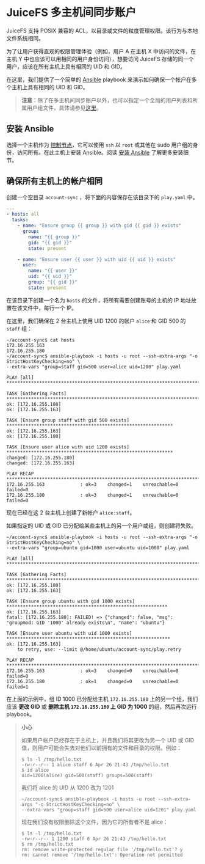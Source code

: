 # JuiceFS 多主机间同步账户

JuiceFS 支持 POSIX 兼容的 ACL，以目录或文件的粒度管理权限。该行为与本地文件系统相同。

为了让用户获得直观的权限管理体验（例如，用户 A 在主机 X 中访问的文件，在主机 Y 中也应该可以用相同的用户身份访问），想要访问 JuiceFS 存储的同一个用户，应该在所有主机上具有相同的 UID 和 GID。

在这里，我们提供了一个简单的 [Ansible](https://www.ansible.com/community) playbook 来演示如何确保一个帐户在多个主机上具有相同的 UID 和 GID。

> **注意**：除了在多主机间同步账户以外，也可以指定一个全局的用户列表和所属用户组文件，具体请参见[这里](hadoop_java_sdk.md#其他配置)。

## 安装 Ansible

选择一个主机作为 [控制节点](https://docs.ansible.com/ansible/latest/installation_guide/intro_installation.html#managed-node-requirements)，它可以使用 `ssh` 以 `root` 或其他在 sudo 用户组的身份，访问所有。在此主机上安装 Ansible。阅读 [安装 Ansible](https://docs.ansible.com/ansible/latest/installation_guide/intro_installation.html#installing-ansible) 了解更多安装细节。

## 确保所有主机上的帐户相同

创建一个空目录 `account-sync` ，将下面的内容保存在该目录下的 `play.yaml` 中。

```yaml
---
- hosts: all
  tasks:
    - name: "Ensure group {{ group }} with gid {{ gid }} exists"
      group:
        name: "{{ group }}"
        gid: "{{ gid }}"
        state: present

    - name: "Ensure user {{ user }} with uid {{ uid }} exists"
      user:
        name: "{{ user }}"
        uid: "{{ uid }}"
        group: "{{ gid }}"
        state: present
```

在该目录下创建一个名为 `hosts` 的文件，将所有需要创建账号的主机的 IP 地址放置在该文件中，每行一个 IP。

在这里，我们确保在 2 台主机上使用 UID 1200 的帐户 `alice` 和 GID 500 的 `staff` 组：

```
~/account-sync$ cat hosts
172.16.255.163
172.16.255.180
~/account-sync$ ansible-playbook -i hosts -u root --ssh-extra-args "-o StrictHostKeyChecking=no" \
--extra-vars "group=staff gid=500 user=alice uid=1200" play.yaml

PLAY [all] ************************************************************************************************

TASK [Gathering Facts] ************************************************************************************
ok: [172.16.255.180]
ok: [172.16.255.163]

TASK [Ensure group staff with gid 500 exists] *************************************************************
ok: [172.16.255.163]
ok: [172.16.255.180]

TASK [Ensure user alice with uid 1200 exists] *************************************************************
changed: [172.16.255.180]
changed: [172.16.255.163]

PLAY RECAP ************************************************************************************************
172.16.255.163             : ok=3    changed=1    unreachable=0    failed=0
172.16.255.180             : ok=3    changed=1    unreachable=0    failed=0
```

现在已经在这 2 台主机上创建了新帐户 `alice:staff`。

如果指定的 UID 或 GID 已分配给某些主机上的另一个用户或组，则创建将失败。

```
~/account-sync$ ansible-playbook -i hosts -u root --ssh-extra-args "-o StrictHostKeyChecking=no" \
--extra-vars "group=ubuntu gid=1000 user=ubuntu uid=1000" play.yaml

PLAY [all] ************************************************************************************************

TASK [Gathering Facts] ************************************************************************************
ok: [172.16.255.180]
ok: [172.16.255.163]

TASK [Ensure group ubuntu with gid 1000 exists] ***********************************************************
ok: [172.16.255.163]
fatal: [172.16.255.180]: FAILED! => {"changed": false, "msg": "groupmod: GID '1000' already exists\n", "name": "ubuntu"}

TASK [Ensure user ubuntu with uid 1000 exists] ************************************************************
ok: [172.16.255.163]
	to retry, use: --limit @/home/ubuntu/account-sync/play.retry

PLAY RECAP ************************************************************************************************
172.16.255.163             : ok=3    changed=0    unreachable=0    failed=0
172.16.255.180             : ok=1    changed=0    unreachable=0    failed=1
```

在上面的示例中，组 ID 1000 已分配给主机 `172.16.255.180` 上的另一个组，我们应该 **更改 GID** 或 **删除主机 `172.16.255.180` 上 GID 为 1000** 的组，然后再次运行 playbook。



> **小心**
>
> 如果用户帐户已经存在于主机上，并且我们将其更改为另一个 UID 或 GID 值，则用户可能会失去对他们以前拥有的文件和目录的权限。例如：
>
> ```
> $ ls -l /tmp/hello.txt
> -rw-r--r-- 1 alice staff 6 Apr 26 21:43 /tmp/hello.txt
> $ id alice
> uid=1200(alice) gid=500(staff) groups=500(staff)
> ```
>
> 我们将 alice 的 UID 从 1200 改为 1201
>
> ```
> ~/account-sync$ ansible-playbook -i hosts -u root --ssh-extra-args "-o StrictHostKeyChecking=no" \
> --extra-vars "group=staff gid=500 user=alice uid=1201" play.yaml
> ```
>
> 现在我们没有权限删除这个文件，因为它的所有者不是 alice：
>
> ```
> $ ls -l /tmp/hello.txt
> -rw-r--r-- 1 1200 staff 6 Apr 26 21:43 /tmp/hello.txt
> $ rm /tmp/hello.txt
> rm: remove write-protected regular file '/tmp/hello.txt'? y
> rm: cannot remove '/tmp/hello.txt': Operation not permitted
> ```
